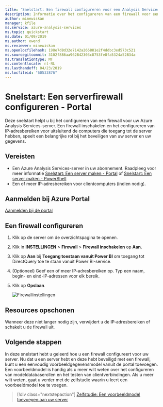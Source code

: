 ```yaml
---
title: 'Snelstart: Een firewall configureren voor een Analysis Services-server in Azure | Microsoft Docs'
description: Informatie over het configureren van een firewall voor een instantie van Analysis Services-server in Azure.
author: minewiskan
manager: kfile
ms.service: azure-analysis-services
ms.topic: quickstart
ms.date: 01/09/2019
ms.author: owend
ms.reviewer: minewiskan
ms.openlocfilehash: 198e7d8d32e7142a266881e2f4ddbc3ed573c521
ms.sourcegitcommit: 3102f886aa962842303c8753fe8fa5324a52834a
ms.translationtype: MT
ms.contentlocale: nl-NL
ms.lasthandoff: 04/23/2019
ms.locfileid: "60533876"
---
```

# <a name="quickstart-configure-server-firewall---portal"></a>Snelstart: Een serverfirewall configureren - Portal

Deze snelstart helpt u bij het configureren van een firewall voor uw Azure Analysis Services-server. Een firewall inschakelen en het configureren van IP-adresbereiken voor uitsluitend de computers die toegang tot de server hebben, speelt een belangrijke rol bij het beveiligen van uw server en uw gegevens.

## <a name="prerequisites"></a>Vereisten

- Een Azure Analysis Services-server in uw abonnement. Raadpleeg voor meer informatie [Snelstart: Een server maken - Portal](analysis-services-create-server.md) of [Snelstart: Een server maken - PowerShell](analysis-services-create-powershell.md)
- Een of meer IP-adresbereiken voor clientcomputers (indien nodig).

## <a name="sign-in-to-the-azure-portal"></a>Aanmelden bij Azure Portal 

[Aanmelden bij de portal](https://portal.azure.com)

## <a name="configure-a-firewall"></a>Een firewall configureren

1. Klik op de server om de overzichtspagina te openen. 
2. Klik in **INSTELLINGEN** > **Firewall** > **Firewall inschakelen** op **Aan**.
3. Klik op **Aan** bij **Toegang toestaan vanuit Power BI** om toegang tot DirectQuery toe te staan vanuit Power BI-service.  
4. (Optioneel) Geef een of meer IP-adresbereiken op. Typ een naam, begin- en eind-IP-adressen voor elk bereik. 
5. Klik op **Opslaan**.

     ![Firewallinstellingen](./media/analysis-services-qs-firewall/aas-qs-firewall.png)

## <a name="clean-up-resources"></a>Resources opschonen

Wanneer deze niet langer nodig zijn, verwijdert u de IP-adresbereiken of schakelt u de firewall uit.

## <a name="next-steps"></a>Volgende stappen
In deze snelstart hebt u geleerd hoe u een firewall configureert voor uw server. Nu dat u een server hebt en deze hebt beveiligd met een firewall, kunt u een eenvoudig voorbeeldgegevensmodel vanuit de portal toevoegen. Een voorbeeldmodel is handig als u meer wilt weten over het configureren van modeldatabaserollen en het testen van clientverbindingen. Als u meer wilt weten, gaat u verder met de zelfstudie waarin u leert een voorbeeldmodel toe te voegen.

> [!div class="nextstepaction"]
> [Zelfstudie: Een voorbeeldmodel toevoegen aan uw server](analysis-services-create-sample-model.md)
